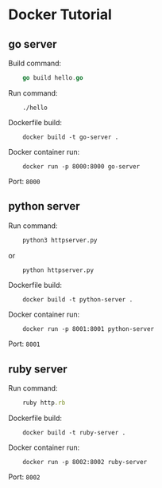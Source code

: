 # Docker Tutorial

## go server

Build command:

```go
    go build hello.go
```

Run command:

```
    ./hello
```

Dockerfile build:

```
    docker build -t go-server .
```

Docker container run:

```
    docker run -p 8000:8000 go-server
```

Port: `8000`

## python server

Run command:

```python
    python3 httpserver.py
```

or 

```python
    python httpserver.py
```

Dockerfile build:

```
    docker build -t python-server .
```

Docker container run:

```
    docker run -p 8001:8001 python-server
```

Port: `8001`

## ruby server

Run command:

```ruby
    ruby http.rb
```

Dockerfile build:

```
    docker build -t ruby-server .
```

Docker container run:

```
    docker run -p 8002:8002 ruby-server
```

Port: `8002`